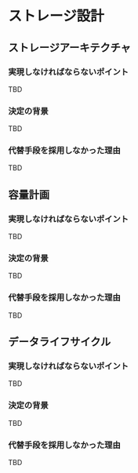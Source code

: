 # ストレージ設計

## ストレージアーキテクチャ

### 実現しなければならないポイント
TBD

### 決定の背景
TBD

### 代替手段を採用しなかった理由
TBD

## 容量計画

### 実現しなければならないポイント
TBD

### 決定の背景
TBD

### 代替手段を採用しなかった理由
TBD

## データライフサイクル

### 実現しなければならないポイント
TBD

### 決定の背景
TBD

### 代替手段を採用しなかった理由
TBD